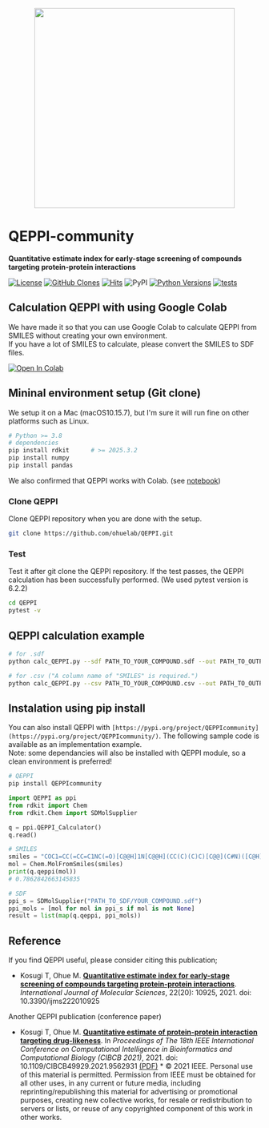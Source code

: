 <p align="center">
  <img src="https://user-images.githubusercontent.com/7370243/135420088-f616adc8-1e92-4d9b-8b53-0b863497244d.png"  width="400px">
</p>

# QEPPI-community
**Quantitative estimate index for early-stage screening of compounds targeting protein-protein interactions**

[![License](https://img.shields.io/badge/license-MIT-green?style=flat-square)](LICENSE)
[![GitHub Clones](https://img.shields.io/badge/dynamic/json?style=flat-square?color=success&label=Clones_in_14days&query=count&url=https://github.com/AspirinCode/QEPPI-community/blob/main/clone.json?raw=True&logo=github)](https://github.com/AspirinCode/QEPPI-community)
[![Hits](https://hits.seeyoufarm.com/api/count/incr/badge.svg?url=https%3A%2F%2Fgithub.com%2Fohuelab%2FQEPPI&count_bg=%238EC9EE&title_bg=%23555555&icon=&icon_color=%23E7E7E7&title=Hits&edge_flat=true)](https://hits.seeyoufarm.com/)
![PyPI](https://img.shields.io/pypi/v/QEPPI?style=flat-square)
[![Python Versions](https://img.shields.io/pypi/pyversions/QEPPI.svg)](https://pypi.org/project/QEPPIcommunity/)
[![tests](https://github.com/AspirinCode/QEPPI-community/actions/workflows/tests.yml/badge.svg)](https://github.com/AspirinCode/QEPPI-community)

## Calculation QEPPI with using Google Colab
We have made it so that you can use Google Colab to calculate QEPPI from SMILES without creating your own environment.   
If you have a lot of SMILES to calculate, please convert the SMILES to SDF files.  

[![Open In Colab](https://colab.research.google.com/assets/colab-badge.svg)](http://colab.research.google.com/github/ohuelab/QEPPI/blob/main/notebook/QEPPI.ipynb)

## Mininal environment setup (Git clone)
We setup it on a Mac (macOS10.15.7), but I'm sure it will run fine on other platforms such as Linux.  

```bash
# Python >= 3.8
# dependencies
pip install rdkit      # >= 2025.3.2
pip install numpy
pip install pandas
```

We also confirmed that QEPPI works with Colab. (see [notebook](https://github.com/ohuelab/QEPPI/blob/main/notebook/QEPPI.ipynb))

### Clone QEPPI
Clone QEPPI repository when you are done with the setup.

```bash
git clone https://github.com/ohuelab/QEPPI.git
```

### Test
Test it after git clone the QEPPI repository. If the test passes, the QEPPI calculation has been successfully performed. (We used pytest version is 6.2.2)  
```bash
cd QEPPI
pytest -v
```

## QEPPI calculation example
```bash
# for .sdf
python calc_QEPPI.py --sdf PATH_TO_YOUR_COMPOUND.sdf --out PATH_TO_OUTPUT.csv
```
```bash
# for .csv ("A column name of "SMILES" is required.")
python calc_QEPPI.py --csv PATH_TO_YOUR_COMPOUND.csv --out PATH_TO_OUTPUT.csv
```

## Instalation using pip install
You can also install QEPPI with ```[https://pypi.org/project/QEPPIcommunity](https://pypi.org/project/QEPPIcommunity/)```. The following sample code is available as an implementation example.  
Note: some dependancies will also be installed with QEPPI module, so a clean environment is preferred!
```bash
# QEPPI
pip install QEPPIcommunity
```

```python
import QEPPI as ppi
from rdkit import Chem
from rdkit.Chem import SDMolSupplier

q = ppi.QEPPI_Calculator()
q.read()

# SMILES
smiles = "COC1=CC(=CC=C1NC(=O)[C@@H]1N[C@@H](CC(C)(C)C)[C@@](C#N)([C@H]1C1=CC=CC(Cl)=C1F)C1=CC=C(Cl)C=C1F)C(O)=O"
mol = Chem.MolFromSmiles(smiles)
print(q.qeppi(mol))
# 0.7862842663145835

# SDF
ppi_s = SDMolSupplier("PATH_TO_SDF/YOUR_COMPOUND.sdf")
ppi_mols = [mol for mol in ppi_s if mol is not None]
result = list(map(q.qeppi, ppi_mols))
```

## Reference
If you find QEPPI useful, please consider citing this publication;
- Kosugi T, Ohue M. [**Quantitative estimate index for early-stage screening of compounds targeting protein-protein interactions**](https://www.mdpi.com/1422-0067/22/20/10925). _International Journal of Molecular Sciences_, 22(20): 10925, 2021. doi: 10.3390/ijms222010925 

Another QEPPI publication (conference paper)
- Kosugi T, Ohue M. [**Quantitative estimate of protein-protein interaction targeting drug-likeness**](https://ieeexplore.ieee.org/abstract/document/9562931/). In _Proceedings of The 18th IEEE International Conference on Computational Intelligence in Bioinformatics and Computational Biology (CIBCB 2021)_, 2021. doi: 10.1109/CIBCB49929.2021.9562931 [(PDF)](https://www.li.c.titech.ac.jp/paper/Kosugi-CIBCB2021.pdf) * © 2021 IEEE. Personal use of this material is permitted. Permission from IEEE must be obtained for all other uses, in any current or future media, including reprinting/republishing this material for advertising or promotional purposes, creating new collective works, for resale or redistribution to servers or lists, or reuse of any copyrighted component of this work in other works.

